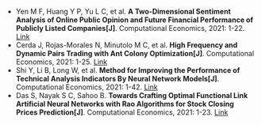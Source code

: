 * Yen M F, Huang Y P, Yu L C, et al. <b>A Two-Dimensional Sentiment Analysis of Online Public Opinion and Future Financial Performance of Publicly Listed Companies[J]</b>. Computational Economics, 2021: 1-22. [Link](https://link.springer.com/article/10.1007/s10614-021-10111-y)
* Cerda J, Rojas-Morales N, Minutolo M C, et al. <b>High Frequency and Dynamic Pairs Trading with Ant Colony Optimization[J]</b>. Computational Economics, 2021: 1-25. [Link](https://link.springer.com/article/10.1007/s10614-021-10129-2)
* Shi Y, Li B, Long W, et al. <b>Method for Improving the Performance of Technical Analysis Indicators By Neural Network Models[J]</b>. Computational Economics, 2021: 1-42. [Link](https://link.springer.com/article/10.1007/s10614-021-10116-7)
* Das S, Nayak S C, Sahoo B. <b>Towards Crafting Optimal Functional Link Artificial Neural Networks with Rao Algorithms for Stock Closing Prices Prediction[J]</b>. Computational Economics, 2021: 1-23. [Link](https://link.springer.com/article/10.1007/s10614-021-10130-9)